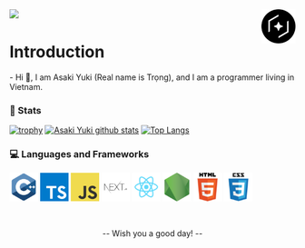 <!--
**asakiyuki/asakiyuki** is a ✨ _special_ ✨ repository because its `README.md` (this file) appears on your GitHub profile.

Here are some ideas to get you started:

- 🔭 I’m currently working on ...
- 🌱 I’m currently learning ...
- 👯 I’m looking to collaborate on ...
- 🤔 I’m looking for help with ...
- 💬 Ask me about ...
- 📫 How to reach me: ...
- 😄 Pronouns: ...
- ⚡ Fun fact: ...
-->

<img align="right" width="60" src="logo.png"/>
<img src="https://komarev.com/ghpvc/?username=asakiyuki&color=1A2130&style=for-the-badge&label=PROFILE+VIEWS&abbreviated=true"/>

<h1 align="left">Introduction</h1>
- Hi 👋, I am Asaki Yuki (Real name is Trọng), and I am a programmer living in Vietnam.


<h3 aligh="left">📃 Stats</h3>
<div>
  
  [![trophy](https://github-profile-trophy.vercel.app/?username=asakiyuki&no-bg=true&theme=onedark)](#)
  [![Asaki Yuki github stats](https://github-readme-stats.vercel.app/api?username=asakiyuki&theme=tokyonight)](#)
  [![Top Langs](https://github-readme-stats.vercel.app/api/top-langs/?username=asakiyuki&theme=tokyonight&layout=compact)](#)
  
</div>

<h3 align="left">💻 Languages and Frameworks</h3>
  
<p href="#">
  <code><img height="50" src="https://github.com/github/explore/blob/main/topics/cpp/cpp.png"/></code>
  <code><img height="50" src="https://github.com/github/explore/blob/main/topics/typescript/typescript.png"/></code>
  <code><img height="50" src="https://github.com/github/explore/blob/main/topics/javascript/javascript.png"/></code>
  <code><img height="50" src="https://github.com/github/explore/blob/main/topics/nextjs/nextjs.png"/></code>
  <code><img height="50" src="https://github.com/github/explore/blob/main/topics/react/react.png"/></code>
  <code><img height="50" src="https://github.com/github/explore/blob/main/topics/nodejs/nodejs.png"/></code>
  <code><img height="50" src="https://github.com/github/explore/blob/main/topics/html/html.png"/></code>
  <code><img height="50" src="https://github.com/github/explore/blob/main/topics/css/css.png"/></code>
</p>

<br/>

<p align="center">
  <a>-- Wish you a good day! --</a>
</p>
